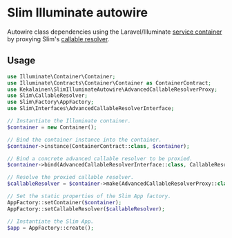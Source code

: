 # Slim Illuminate autowire

Autowire class dependencies using the Laravel/Illuminate [service container](https://laravel.com/docs/9.x/container) by proxying Slim's [callable resolver](https://www.slimframework.com/docs/v4/objects/routing.html#container-resolution).

## Usage

```php
use Illuminate\Container\Container;
use Illuminate\Contracts\Container\Container as ContainerContract;
use Kekalainen\SlimIlluminateAutowire\AdvancedCallableResolverProxy;
use Slim\CallableResolver;
use Slim\Factory\AppFactory;
use Slim\Interfaces\AdvancedCallableResolverInterface;

// Instantiate the Illuminate container.
$container = new Container();

// Bind the container instance into the container.
$container->instance(ContainerContract::class, $container);

// Bind a concrete advanced callable resolver to be proxied.
$container->bind(AdvancedCallableResolverInterface::class, CallableResolver::class);

// Resolve the proxied callable resolver.
$callableResolver = $container->make(AdvancedCallableResolverProxy::class);

// Set the static properties of the Slim App factory.
AppFactory::setContainer($container);
AppFactory::setCallableResolver($callableResolver);

// Instantiate the Slim App.
$app = AppFactory::create();
```
